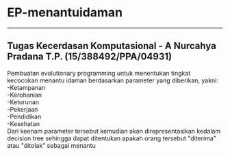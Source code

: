 # EP-menantuidaman
-----
Tugas Kecerdasan Komputasional - A
Nurcahya Pradana T.P. (15/388492/PPA/04931)
-----
Pembuatan evolutionary programming untuk menentukan tingkat kecocokan menantu idaman berdasarkan parameter yang diberikan, yakni:<br />
-Ketampanan<br />
-Kerohanian<br />
-Keturunan<br />
-Pekerjaan<br />
-Pendidikan<br />
-Kesehatan<br />
Dari keenam parameter tersebut kemudian akan direpresentasikan kedalam decision tree sehingga dapat ditentukan apakah orang tersebut "diterima" atau "ditolak" sebagai menantu
